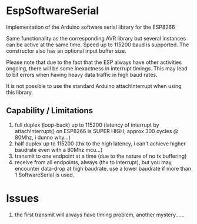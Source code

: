 # EspSoftwareSerial

Implementation of the Arduino software serial library for the ESP8266

Same functionality as the corresponding AVR library but several instances can be active at the same time.
Speed up to 115200 baud is supported. The constructor also has an optional input buffer size.

Please note that due to the fact that the ESP always have other activities ongoing, there will be some inexactness in interrupt
timings. This may lead to bit errors when having heavy data traffic in high baud rates.

It is not possible to use the standard Arduino attachInterrupt when using this library.

## Capability / Limitations

1. full duplex (loop-back) up to 115200 (latency of interrupt by attachInterrupt() on ESP8266 is SUPER HIGH, approx 300 cycles @ 80Mhz, i dunno why...)
2. half duplex up to 115200 (thx to the high latency, i can't achieve higher baudrate even with a 80Mhz mcu...)
3. transmit to one endpoint at a time (due to the nature of no tx buffering)
4. receive from all endpoints, always (thx to interrupt), but you may encounter data-drop at high baudrate. use a lower baudrate if more than 1 SoftwareSerial is used.

# Issues

1. the first transmit will always have timing problem, another mystery......
